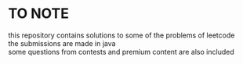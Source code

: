 # TO NOTE
this repository contains solutions to some of the problems of leetcode<br>
the submissions are made in java
<br>some questions from contests and premium content are also included
